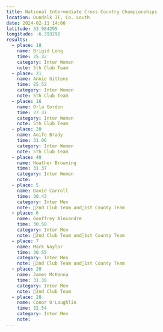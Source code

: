 ```yaml
---
title: National Intermediate Cross Country Championships
location: Dundalk IT, Co. Louth
date: 2024-02-11 14:00
latitude: 53.984295
longitude: -6.393292
results:
  - place: 18
    name: Brigid Long
    time: 25.32
    category: Inter Women
    note: 5th Club Team
  - place: 21
    name: Annie Gittens
    time: 25.52
    category: Inter Women
    note: 5th Club Team
  - place: 16
    name: Orla Gordon
    time: 27.37
    category: Inter Women
    note: 5th Club Team
  - place: 20
    name: Aoife Brady
    time: 31.06
    category: Inter Women
    note: 5th Club Team
  - place: 40
    name: Heather Browning
    time: 31.37
    category: Inter Women
    note: 
  - place: 5
    name: David Carroll
    time: 30.43
    category: Inter Men
    note: 🥈2nd Club Team and🥇1st County Team
  - place: 6
    name: Geoffrey Alexandre
    time: 30.50
    category: Inter Men
    note: 🥈2nd Club Team and🥇1st County Team
  - place: 7
    name: Mark Naylor
    time: 30.55
    category: Inter Men
    note: 🥈2nd Club Team and🥇1st County Team
  - place: 20
    name: James McKenna 
    time: 31.38
    category: Inter Men
    note: 🥈2nd Club Team
  - place: 28
    name: Conor O'Loughlin
    time: 32.54
    category: Inter Men
    note: 
---
```

